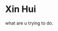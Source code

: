 # <html>
<head>
<title>
The title of the webpage
</title>
</head>
<body>
<h1>Xin Hui</h1>
what are u trying to do.
</body>
</html>
 
